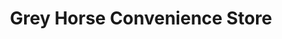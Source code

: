 ---
title: "Grey Horse Convenience Store"
url: /durham/grey-horse-convenience-store/
shop: convenience
---